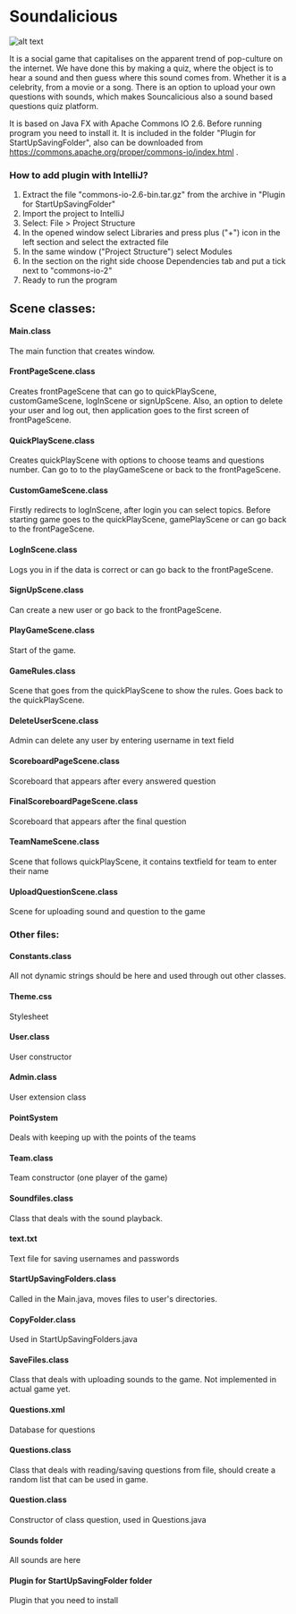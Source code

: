 # Soundalicious 

![alt text](http://pichoster.net/images/2017/12/19/e10c840d9a7b14d727e47d32650cbe05.png)

It is a social game that capitalises on the apparent trend of pop-culture on the internet. We have done this by making a quiz, where the object is to hear a sound and then guess where this sound comes from. Whether it is a celebrity, from a movie or a song. There is an option to upload your own questions with sounds, which makes Souncalicious also a sound based questions quiz platform. 

It is based on Java FX with Apache Commons IO 2.6. Before running program you need to install it. It is included in the folder "Plugin for StartUpSavingFolder", also can be downloaded  from https://commons.apache.org/proper/commons-io/index.html .

### How to add plugin with IntelliJ?
1. Extract the file "commons-io-2.6-bin.tar.gz" from the archive in "Plugin for StartUpSavingFolder"
2. Import the project to IntelliJ
2. Select: File > Project Structure
3. In the opened window select Libraries and press plus ("+") icon in the left section and select the extracted file
4. In the same window ("Project Structure") select Modules 
5. In the section on the right side choose Dependencies tab and put a tick next to "commons-io-2"
6. Ready to run the program

## Scene classes:

#### Main.class
The main function that creates window.
#### FrontPageScene.class 
Creates frontPageScene that can go to quickPlayScene, customGameScene, logInScene or signUpScene. Also, an option to delete your user and log out, then application goes to the first screen of frontPageScene.
#### QuickPlayScene.class
Creates quickPlayScene with options to choose teams and questions number. Can go to to the playGameScene or back to the frontPageScene.
#### CustomGameScene.class
Firstly redirects to logInScene, after login you can select topics. Before starting game goes to the quickPlayScene, gamePlayScene or can go back to the frontPageScene.
#### LogInScene.class
Logs you in if the data is correct or can go back to the frontPageScene.
#### SignUpScene.class
Can create a new user or go back to the frontPageScene.
#### PlayGameScene.class
Start of the game.
#### GameRules.class
Scene that goes from the quickPlayScene to show the rules. Goes back to the quickPlayScene.
#### DeleteUserScene.class 
Admin can delete any user by entering username in text field
#### ScoreboardPageScene.class
Scoreboard that appears after every answered question
#### FinalScoreboardPageScene.class
Scoreboard that appears after the final question
#### TeamNameScene.class
Scene that follows quickPlayScene, it contains textfield for team to enter their name
#### UploadQuestionScene.class
Scene for uploading sound and question to the game

### Other files:

#### Constants.class
All not dynamic strings should be here and used through out other classes.
#### Theme.css
Stylesheet
#### User.class
User constructor
#### Admin.class
User extension class
#### PointSystem
Deals with keeping up with the points of the teams
#### Team.class
Team constructor (one player of the game)
#### Soundfiles.class
Class that deals with the sound playback.
#### text.txt
Text file for saving usernames and passwords
#### StartUpSavingFolders.class
Called in the Main.java, moves files to user's directories.
#### CopyFolder.class
Used in StartUpSavingFolders.java
#### SaveFiles.class
Class that deals with uploading sounds to the game. Not implemented in actual game yet.
#### Questions.xml 
Database for questions
#### Questions.class
Class that deals with reading/saving questions from file, should create a random list that can be used in game.
#### Question.class
Constructor of class question, used in Questions.java
#### Sounds folder
All sounds are here
#### Plugin for StartUpSavingFolder folder
Plugin that you need to install
